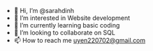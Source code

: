 - 👋 Hi, I’m @sarahdinh
- 👀 I’m interested in Website development
- 🌱 I’m currently learning basic coding
- 💞️ I’m looking to collaborate on SQL
- 📫 How to reach me uyen220702@gmail.com

<!---
sarahdinh/sarahdinh is a ✨ special ✨ repository because its `README.md` (this file) appears on your GitHub profile.
You can click the Preview link to take a look at your changes.
--->
